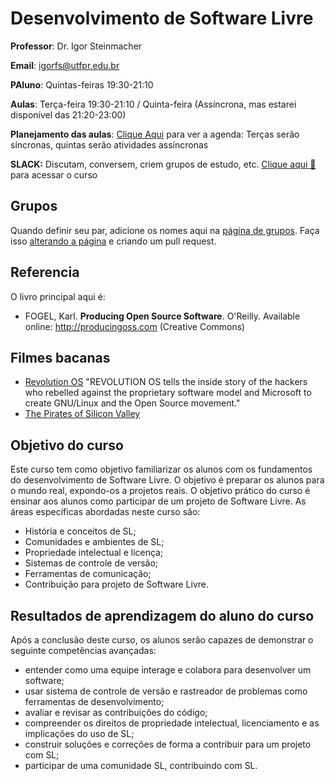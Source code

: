 # Desenvolvimento de Software Livre 

**Professor**: Dr. Igor Steinmacher

**Email**: igorfs@utfpr.edu.br

**PAluno**: Quintas-feiras 19:30-21:10

**Aulas**: Terça-feira 19:30-21:10 / Quinta-feira (Assíncrona, mas estarei disponível das 21:20-23:00)

**Planejamento das aulas**: [Clique Aqui](outline.md) para ver a agenda: Terças serão síncronas, quintas serão atividades assíncronas

**SLACK:** Discutam, conversem, criem grupos de estudo, etc. [Clique aqui 👋](https://join.slack.com/t/softwarelivre2021/shared_invite/zt-m44n2h3n-~4K_Q8dXNdxwbcMcKAhrCQ) para acessar o curso 

## Grupos

Quando definir seu par, adicione os nomes aqui na [página de grupos](groups.md). Faça isso [alterando a página](groups.md) e criando um pull request.

## Referencia

O livro principal aqui é:
* FOGEL, Karl. **Producing Open Source Software**. O'Reilly. Available online:  http://producingoss.com (Creative Commons)

## Filmes bacanas
* [Revolution OS](http://www.revolution-os.com/) "REVOLUTION OS tells the inside story of the hackers who rebelled against the proprietary software model and Microsoft to create GNU/Linux and the Open Source movement."
* [The Pirates of Silicon Valley](https://www.imdb.com/title/tt0168122/)

## Objetivo do curso
Este curso tem como objetivo familiarizar os alunos com os fundamentos do desenvolvimento de Software Livre. O objetivo é preparar os alunos para o mundo real, expondo-os a projetos reais. O objetivo prático do curso é ensinar aos alunos como participar de um projeto de Software Livre. As áreas específicas abordadas neste curso são:
* História e conceitos de SL;
* Comunidades e ambientes de SL;
* Propriedade intelectual e licença;
* Sistemas de controle de versão;
* Ferramentas de comunicação;
* Contribuição para projeto de Software Livre.

## Resultados de aprendizagem do aluno do curso
Após a conclusão deste curso, os alunos serão capazes de demonstrar o seguinte
competências avançadas:
* entender como uma equipe interage e colabora para desenvolver um software;
* usar sistema de controle de versão e rastreador de problemas como ferramentas de desenvolvimento;
* avaliar e revisar as contribuições do código;
* compreender os direitos de propriedade intelectual, licenciamento e as implicações do uso de SL;
* construir soluções e correções de forma a contribuir para um projeto com SL;
* participar de uma comunidade SL, contribuindo com SL.
